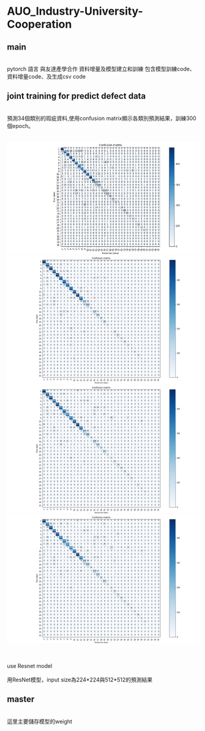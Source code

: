 # AUO_Industry-University-Cooperation
## main

<br>
pytorch 語言 
與友達產學合作
資料增量及模型建立和訓練
包含模型訓練code、資料增量code、及生成csv code
</br>

## joint training for predict defect data

<br>
預測34個類別的瑕疵資料,使用confusion matrix顯示各類別預測結果，訓練300個epoch。
</br>

<br>

![image](https://github.com/ysq0917/AUO_Industry-University-Cooperation/blob/master/all224.jpg)
![image](https://github.com/ysq0917/AUO_Industry-University-Cooperation/blob/master/all512.jpg)
![image](https://github.com/ysq0917/AUO_Industry-University-Cooperation/blob/master/allbalance512.jpg)
![image](https://github.com/ysq0917/AUO_Industry-University-Cooperation/blob/master/allbalanced224.jpg)

</br>
<br>
use Resnet model</br>
<br>用ResNet模型，input size為224*224與512*512的預測結果</br>

## master
<br>
這里主要儲存模型的weight
</br>
